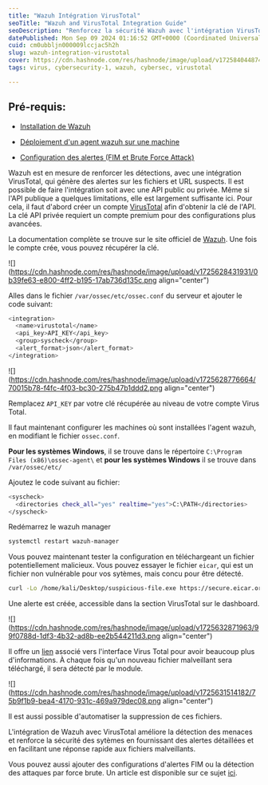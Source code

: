 ```yaml
---
title: "Wazuh Intégration VirusTotal"
seoTitle: "Wazuh and VirusTotal Integration Guide"
seoDescription: "Renforcez la sécurité Wazuh avec l'intégration VirusTotal pour des détections et alertes avancées sur fichiers et URL suspects"
datePublished: Mon Sep 09 2024 01:16:52 GMT+0000 (Coordinated Universal Time)
cuid: cm0ubbljn000009lccjac5h2h
slug: wazuh-integration-virustotal
cover: https://cdn.hashnode.com/res/hashnode/image/upload/v1725840448744/bebbfcb1-a502-4971-8c89-d77a9042e429.jpeg
tags: virus, cybersecurity-1, wazuh, cybersec, virustotal

---
```


## Pré-requis:

* [Installation de Wazuh](https://blog.fikara.io/wazuh-installation)
    
* [Déploiement d'un agent wazuh sur une machine](https://blog.fikara.io/deploiement-des-agents-wazuh)
    
* [Configuration des alertes (FIM et Brute Force Attack)](https://blog.fikara.io/configuration-des-alertes-fim-sur-wazuh)
    

Wazuh est en mesure de renforcer les détections, avec une intégration VirusTotal, qui génère des alertes sur les fichiers et URL suspects. Il est possible de faire l'intégration soit avec une API public ou privée. Même si l'API publique a quelques limitations, elle est largement suffisante ici. Pour cela, il faut d'abord créer un compte [VirusTotal](https://www.virustotal.com/gui/home/upload) afin d'obtenir la clé de l'API. La clé API privée requiert un compte premium pour des configurations plus avancées.

La documentation complète se trouve sur le site officiel de [Wazuh](https://documentation.wazuh.com/current/user-manual/capabilities/malware-detection/virus-total-integration.html). Une fois le compte crée, vous pouvez récupérer la clé.

![](https://cdn.hashnode.com/res/hashnode/image/upload/v1725628431931/0b39fe63-e800-4ff2-b195-17ab736d135c.png align="center")

Alles dans le fichier `/var/ossec/etc/ossec.conf` du serveur et ajouter le code suivant:

```bash
<integration>
  <name>virustotal</name>
  <api_key>API_KEY</api_key>
  <group>syscheck</group>
  <alert_format>json</alert_format>
</integration>
```

![](https://cdn.hashnode.com/res/hashnode/image/upload/v1725628776664/70015b78-f4fc-4f03-bc30-275b47b1ddd2.png align="center")

Remplacez `API_KEY` par votre clé récupérée au niveau de votre compte Virus Total.

Il faut maintenant configurer les machines où sont installées l'agent wazuh, en modifiant le fichier `ossec.conf`.

**Pour les systèmes Windows**, il se trouve dans le répertoire `C:\Program Files (x86)\ossec-agent\` et **pour les systèmes Windows** il se trouve dans `/var/ossec/etc/`

Ajoutez le code suivant au fichier:

```bash
<syscheck>
  <directories check_all="yes" realtime="yes">C:\PATH</directories>
</syscheck>
```

Redémarrez le wazuh manager

```bash
systemctl restart wazuh-manager
```

Vous pouvez maintenant tester la configuration en téléchargeant un fichier potentiellement malicieux. Vous pouvez essayer le fichier `eicar`, qui est un fichier non vulnérable pour vos sytèmes, mais concu pour être détecté.

```bash
curl -Lo /home/kali/Desktop/suspicious-file.exe https://secure.eicar.org/eicar.com
```

Une alerte est créée, accessible dans la section VirusTotal sur le dashboard.

![](https://cdn.hashnode.com/res/hashnode/image/upload/v1725632871963/99f0788d-1df3-4b32-ad8b-ee2b544211d3.png align="center")

Il offre un [lien](https://www.virustotal.com/gui/file/275a021bbfb6489e54d471899f7db9d1663fc695ec2fe2a2c4538aabf651fd0f/detection/f-275a021bbfb6489e54d471899f7db9d1663fc695ec2fe2a2c4538aabf651fd0f-1725629780) associé vers l'interface Virus Total pour avoir beaucoup plus d'informations. À chaque fois qu'un nouveau fichier malveillant sera téléchargé, il sera détecté par le module.

![](https://cdn.hashnode.com/res/hashnode/image/upload/v1725631514182/75b9f1b9-bea4-4170-931c-469a979dec08.png align="center")

Il est aussi possible d'automatiser la suppression de ces fichiers.

L'intégration de Wazuh avec VirusTotal améliore la détection des menaces et renforce la sécurité des sytèmes en fournissant des alertes détaillées et en facilitant une réponse rapide aux fichiers malveillants.

Vous pouvez aussi ajouter des configurations d'alertes FIM ou la détection des attaques par force brute. Un article est disponible sur ce sujet [ici](https://blog.fikara.io/configuration-des-alertes-fim-sur-wazuh).